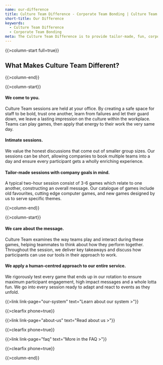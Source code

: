 ```yaml
---
name: our-difference
title: Culture Team Difference - Corporate Team Bonding | Culture Team
short-title: Our Difference
keywords:
  - Culture Team Difference
  - Corporate Team Bonding
meta: The Culture Team Difference is to provide tailor-made, fun, corporate team bonding sessions with a human-centred approach. Get in touch today!
---
```

{{>column-start full=true}}

## What Makes Culture Team Different?

{{>column-end}}

{{>column-start}}

#### We come to you.
Culture Team sessions are held at your office. By creating a safe space for staff to be bold, trust one another, learn from failures and let their guard down, we leave a lasting impression on the culture within the workplace. Teams can play games, then apply that energy to their work the very same day.

#### Intimate sessions.
We value the honest discussions that come out of smaller group sizes. Our sessions can be short, allowing companies to book multiple teams into a day and ensure every participant gets a wholly enriching experience.

#### Tailor-made sessions with company goals in mind.
A typical two-hour session consist of 3-6 games which relate to one another, constructing an overall message. Our catalogue of games include old favourites, cutting edge computer games, and new games designed by us to serve specific themes.

{{>column-end}}

{{>column-start}}

#### We care about the message.
Culture Team examines the way teams play and interact during these games, helping teammates to think about how they perform together. Throughout the session, we deliver key takeaways and discuss how participants can use our tools in their approach to work.

#### We apply a human-centred approach to our entire service.
We rigorously test every game that ends up in our rotation to ensure maximum participant engagement, high impact messages and a whole lotta fun. We go into every session ready to adapt and react to events as they unfold.

{{>link link-page="our-system" text="Learn about our system >"}}

{{>clearfix phone=true}}

{{>link link-page="about-us" text="Read about us >"}}

{{>clearfix phone=true}}

{{>link link-page="faq" text="More in the FAQ >"}}

{{>clearfix phone=true}}

{{>column-end}}